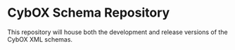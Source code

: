 CybOX Schema Repository
=======

This repository will house both the development and release versions of the CybOX XML schemas.